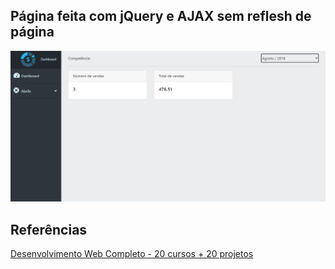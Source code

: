 ## Página feita com jQuery e AJAX sem reflesh de página

<img src="img.png">


## Referências
[Desenvolvimento Web Completo - 20 cursos + 20 projetos](https://www.udemy.com/course/web-completo/?gclid=CjwKCAiA0JKfBhBIEiwAPhZXD40I4ExfSm1TervrIYaoqk51tJUNfxUSbePnlDnNbF-p6QtRTIDqPBoCexUQAvD_BwE)


